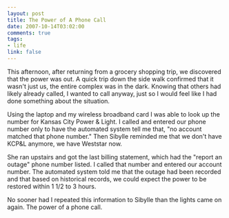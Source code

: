```yaml
--- 
layout: post
title: The Power of A Phone Call
date: 2007-10-14T03:02:00
comments: true
tags:
- life
link: false
---
```

This afternoon, after returning from a grocery shopping trip, we discovered that the power was out.  A quick trip down the side walk confirmed that it wasn't just us, the entire complex was in the dark.  Knowing that others had likely already called, I wanted to call anyway, just so I would feel like I had done something about the situation.

Using the laptop and my wireless broadband card I was able to look up the number for Kansas City Power & Light.  I called and entered our phone number only to have the automated system tell me that, "no account matched that phone number."  Then Sibylle reminded me that we don't have KCP&L anymore, we have Weststar now.

She ran upstairs and got the last billing statement, which had the "report an outage" phone number listed.  I called that number and entered our account number.  The automated system told me that the outage had been recorded and that based on historical records, we could expect the power to be restored within 1 1/2 to 3 hours.

No sooner had I repeated this information to Sibylle than the lights came on again.  The power of a phone call.
